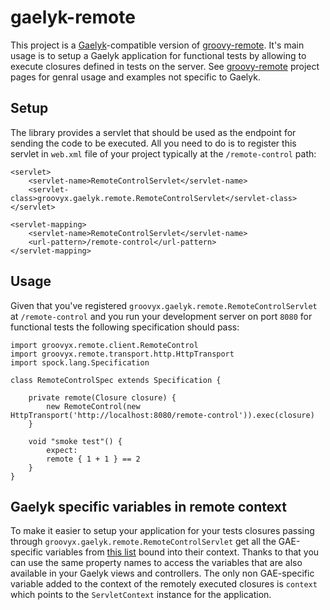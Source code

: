 # gaelyk-remote

This project is a [Gaelyk](http://gaelyk.org)-compatible version of [groovy-remote](http://http://groovy.codehaus.org/modules/remote/). It's main usage is to setup a Gaelyk application for functional tests by allowing to execute closures defined in tests on the server. See [groovy-remote](http://http://groovy.codehaus.org/modules/remote/) project pages for genral usage and examples not specific to Gaelyk.

## Setup

The library provides a servlet that should be used as the endpoint for sending the code to be executed. All you need to do is to register this servlet in `web.xml` file of your project typically at the `/remote-control` path:

	<servlet>
        <servlet-name>RemoteControlServlet</servlet-name>
        <servlet-class>groovyx.gaelyk.remote.RemoteControlServlet</servlet-class>
    </servlet>
    
    <servlet-mapping>
        <servlet-name>RemoteControlServlet</servlet-name>
        <url-pattern>/remote-control</url-pattern>
    </servlet-mapping>
    
## Usage

Given that you've registered `groovyx.gaelyk.remote.RemoteControlServlet` at `/remote-control` and you run your development server on port `8080` for functional tests the following specification should pass:

	import groovyx.remote.client.RemoteControl
	import groovyx.remote.transport.http.HttpTransport
	import spock.lang.Specification
	
	class RemoteControlSpec extends Specification {

		private remote(Closure closure) {
			new RemoteControl(new HttpTransport('http://localhost:8080/remote-control')).exec(closure)
		}
	
		void "smoke test"() {
			expect:
			remote { 1 + 1 } == 2
		}
	}
	
## Gaelyk specific variables in remote context

To make it easier to setup your application for your tests closures passing through `groovyx.gaelyk.remote.RemoteControlServlet` get all the GAE-specific variables from [this list](http://gaelyk.appspot.com/tutorial/views-and-controllers#lazy) bound into their context. Thanks to that you can use the same property names to access the variables that are also available in your Gaelyk views and controllers. The only non GAE-specific variable added to the context of the remotely executed closures is `context` which points to the `ServletContext` instance for the application.